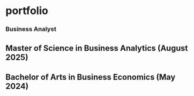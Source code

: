 # portfolio

### Business Analyst

## Master of Science in Business Analytics (August 2025)
## Bachelor of Arts in Business Economics (May 2024)
